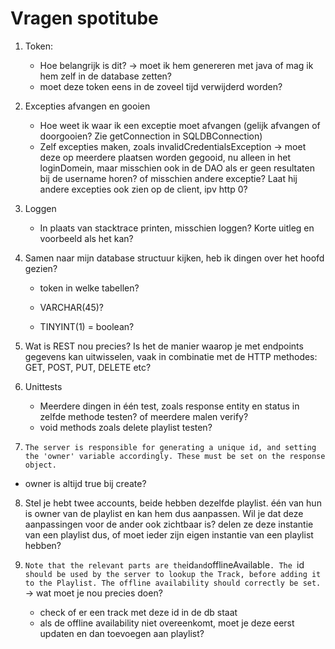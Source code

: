 # Vragen spotitube

1. Token:
   - Hoe belangrijk is dit? -> moet ik hem genereren met java of mag ik hem zelf in de database zetten?
   - moet deze token eens in de zoveel tijd verwijderd worden?

2. Excepties afvangen en gooien 
   - Hoe weet ik waar ik een exceptie moet afvangen (gelijk afvangen of doorgooien? Zie getConnection in SQLDBConnection) 
   - Zelf excepties maken, zoals invalidCredentialsException  -> moet deze op meerdere plaatsen worden gegooid, nu alleen in het loginDomein, maar misschien ook in de DAO als er geen resultaten bij de username horen? of misschien andere exceptie? Laat hij andere excepties ook zien op de client, ipv http 0?
3. Loggen
   - In plaats van stacktrace printen, misschien loggen? Korte uitleg en voorbeeld als het kan?

4. Samen naar mijn database structuur kijken, heb ik dingen over het hoofd gezien?

   - token in welke tabellen?

   - VARCHAR(45)? 
   - TINYINT(1) = boolean?

5. Wat is REST nou precies? Is het de manier waarop je met endpoints gegevens kan uitwisselen, vaak in combinatie met de HTTP methodes: GET, POST, PUT, DELETE etc? 

6. Unittests

   - Meerdere dingen in één test, zoals response entity en status in zelfde methode testen? of meerdere malen verify?
   - void methods zoals delete playlist testen?

7.   `The server is responsible for generating a unique id, and setting the 'owner' variable accordingly. These must be set on the response object. `

   - owner is altijd true bij create?

8. Stel je hebt twee accounts, beide hebben dezelfde playlist. één van hun is owner van de playlist en kan hem dus aanpassen. Wil je dat deze aanpassingen voor de ander ook zichtbaar is? delen ze deze instantie van een playlist dus, of moet ieder zijn eigen instantie van een playlist hebben?

9. ` Note that the relevant parts are the `id` and `offlineAvailable`. The `id` should be used by the server to lookup the Track, before adding it to the Playlist. The offline availability should correctly be set.` -> wat moet je nou precies doen?

   - check of er een track met deze id in de db staat
   - als de offline availability niet overeenkomt, moet je deze eerst updaten en dan toevoegen aan playlist?